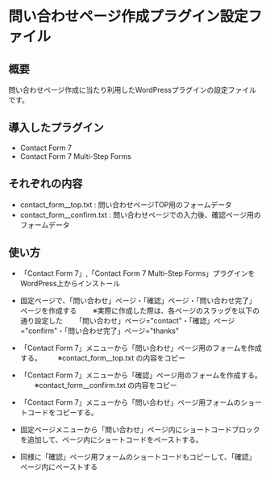 # 問い合わせページ作成プラグイン設定ファイル

## 概要
問い合わせページ作成に当たり利用したWordPressプラグインの設定ファイルです。

## 導入したプラグイン
- Contact Form 7
- Contact Form 7 Multi-Step Forms

## それぞれの内容
- contact_form__top.txt     : 問い合わせページTOP用のフォームデータ
- contact_form__confirm.txt : 問い合わせページでの入力後、確認ページ用のフォームデータ

## 使い方
- 「Contact Form 7」,「Contact Form 7 Multi-Step Forms」プラグインをWordPress上からインストール

- 固定ページで、「問い合わせ」ページ・「確認」ページ・「問い合わせ完了」ページを作成する
　　※実際に作成した際は、各ページのスラッグを以下の通り設定した
　　「問い合わせ」ページ="contact"・「確認」ページ="confirm"・「問い合わせ完了」ページ="thanks"

- 「Contact Form 7」メニューから「問い合わせ」ページ用のフォームを作成する。 
　　※contact_form__top.txt の内容をコピー

- 「Contact Form 7」メニューから「確認」ページ用のフォームを作成する。
　　※contact_form__confirm.txt の内容をコピー

- 「Contact Form 7」メニューから「問い合わせ」ページ用フォームのショートコードをコピーする。

- 固定ページメニューから「問い合わせ」ページ内にショートコードブロックを追加して、ページ内にショートコードをペーストする。

- 同様に「確認」ページ用フォームのショートコードもコピーして、「確認」ページ内にペーストする